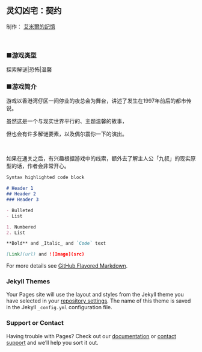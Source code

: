 ## 灵幻凶宅：契约

制作： [艾米爾的記憶](https://emil0227.github.io/)

&nbsp;

### ■游戏类型

探索解谜|恐怖|温馨

### ■游戏简介

游戏以香港湾仔区一间停业的夜总会为舞台，讲述了发生在1997年前后的都市传说。

虽然这是一个与现实世界平行的、主题温馨的故事，

但也会有许多解谜要素，以及偶尔震你一下的演出。

&nbsp;

如果在通关之后，有兴趣根据游戏中的线索，额外去了解主人公「九叔」的现实原型的话，作者会非常开心。
```markdown
Syntax highlighted code block

# Header 1
## Header 2
### Header 3

- Bulleted
- List

1. Numbered
2. List

**Bold** and _Italic_ and `Code` text

[Link](url) and ![Image](src)
```

For more details see [GitHub Flavored Markdown](https://guides.github.com/features/mastering-markdown/).

### Jekyll Themes

Your Pages site will use the layout and styles from the Jekyll theme you have selected in your [repository settings](https://github.com/Emil0227/VampireHouse.github.io/settings). The name of this theme is saved in the Jekyll `_config.yml` configuration file.

### Support or Contact

Having trouble with Pages? Check out our [documentation](https://docs.github.com/categories/github-pages-basics/) or [contact support](https://support.github.com/contact) and we’ll help you sort it out.
